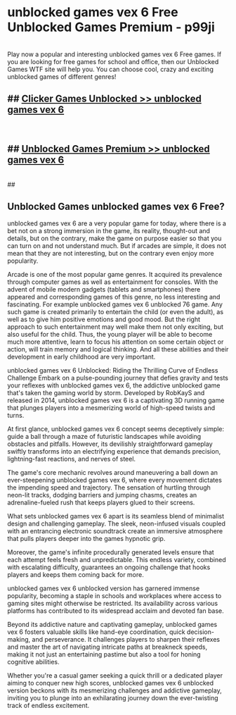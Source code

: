 # unblocked games vex 6 Free Unblocked Games Premium - p99ji <br>
<br>
Play now a popular and interesting unblocked games vex 6 Free games. If you are looking for free games for school and office, then our Unblocked Games WTF site will help you. You can choose cool, crazy and exciting unblocked games of different genres!


## ##  [Clicker Games Unblocked >> unblocked games vex 6](http://freeplayer.one?title=unblocked_games_vex_6&ref=M1)
  <br>

##  ## [Unblocked Games Premium >> unblocked games vex 6](http://freeplayer.one?title=unblocked_games_vex_6&ref=M1)
  <br>
  ##



## Unblocked Games unblocked games vex 6 Free?

unblocked games vex 6 are a very popular game for today, where there is a bet not on a strong immersion in the game, its reality, thought-out and details, but on the contrary, make the game on purpose easier so that you can turn on and not understand much. But if arcades are simple, it does not mean that they are not interesting, but on the contrary even enjoy more popularity.

Arcade is one of the most popular game genres. It acquired its prevalence through computer games as well as entertainment for consoles. With the advent of mobile modern gadgets (tablets and smartphones) there appeared and corresponding games of this genre, no less interesting and fascinating. For example unblocked games vex 6 unblocked 76 game. Any such game is created primarily to entertain the child (or even the adult), as well as to give him positive emotions and good mood. But the right approach to such entertainment may well make them not only exciting, but also useful for the child. Thus, the young player will be able to become much more attentive, learn to focus his attention on some certain object or action, will train memory and logical thinking. And all these abilities and their development in early childhood are very important.

unblocked games vex 6 Unblocked: Riding the Thrilling Curve of Endless Challenge
Embark on a pulse-pounding journey that defies gravity and tests your reflexes with unblocked games vex 6, the addictive unblocked game that's taken the gaming world by storm. Developed by RobKayS and released in 2014, unblocked games vex 6 is a captivating 3D running game that plunges players into a mesmerizing world of high-speed twists and turns.

At first glance, unblocked games vex 6 concept seems deceptively simple: guide a ball through a maze of futuristic landscapes while avoiding obstacles and pitfalls. However, its devilishly straightforward gameplay swiftly transforms into an electrifying experience that demands precision, lightning-fast reactions, and nerves of steel.

The game's core mechanic revolves around maneuvering a ball down an ever-steepening unblocked games vex 6, where every movement dictates the impending speed and trajectory. The sensation of hurtling through neon-lit tracks, dodging barriers and jumping chasms, creates an adrenaline-fueled rush that keeps players glued to their screens.

What sets unblocked games vex 6 apart is its seamless blend of minimalist design and challenging gameplay. The sleek, neon-infused visuals coupled with an entrancing electronic soundtrack create an immersive atmosphere that pulls players deeper into the games hypnotic grip.

Moreover, the game's infinite procedurally generated levels ensure that each attempt feels fresh and unpredictable. This endless variety, combined with escalating difficulty, guarantees an ongoing challenge that hooks players and keeps them coming back for more.

unblocked games vex 6 unblocked version has garnered immense popularity, becoming a staple in schools and workplaces where access to gaming sites might otherwise be restricted. Its availability across various platforms has contributed to its widespread acclaim and devoted fan base.

Beyond its addictive nature and captivating gameplay, unblocked games vex 6 fosters valuable skills like hand-eye coordination, quick decision-making, and perseverance. It challenges players to sharpen their reflexes and master the art of navigating intricate paths at breakneck speeds, making it not just an entertaining pastime but also a tool for honing cognitive abilities.

Whether you're a casual gamer seeking a quick thrill or a dedicated player aiming to conquer new high scores, unblocked games vex 6 unblocked version beckons with its mesmerizing challenges and addictive gameplay, inviting you to plunge into an exhilarating journey down the ever-twisting track of endless excitement.